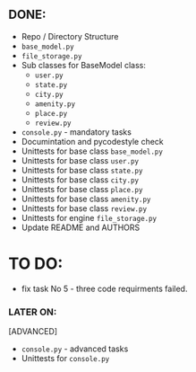 ## DONE:
* Repo / Directory Structure
* `base_model.py`
* `file_storage.py`
* Sub classes for BaseModel class:
	- `user.py`
	- `state.py`
	- `city.py`
	- `amenity.py`
	- `place.py`
	- `review.py`
* `console.py` - mandatory tasks
* Documintation and pycodestyle check
* Unittests for base class `base_model.py`
* Unittests for base class `user.py`
* Unittests for base class `state.py`
* Unittests for base class `city.py`
* Unittests for base class `place.py`
* Unittests for base class `amenity.py`
* Unittests for base class `review.py`
* Unittests for engine `file_storage.py`
* Update README and AUTHORS

# TO DO:
* fix task No 5 - three code requirments failed.

### LATER ON:
[ADVANCED]
* `console.py` - advanced tasks
* Unittests for `console.py`
